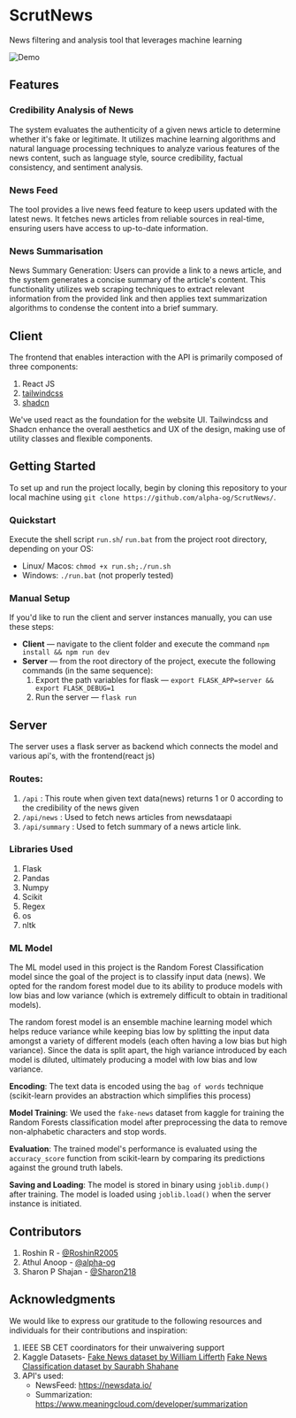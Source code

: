 # ScrutNews

News filtering and analysis tool that leverages machine learning

![Demo](./ScrutNews.gif)

## Features

### Credibility Analysis of News

The system evaluates the authenticity of a given news article to determine whether it's fake or legitimate. It utilizes machine learning algorithms and natural language processing techniques to analyze various features of the news content, such as language style, source credibility, factual consistency, and sentiment analysis.

### News Feed

The tool provides a live news feed feature to keep users updated with the latest news. It fetches news articles from reliable sources in real-time, ensuring users have access to up-to-date information.

### News Summarisation

News Summary Generation: Users can provide a link to a news article, and the system generates a concise summary of the article's content. This functionality utilizes web scraping techniques to extract relevant information from the provided link and then applies text summarization algorithms to condense the content into a brief summary.

## Client

The frontend that enables interaction with the API is primarily composed of three components:

1. React JS
2. [tailwindcss](https://tailwindcss.com/)
3. [shadcn](https://ui.shadcn.com/)

We've used react as the foundation for the website UI. Tailwindcss and Shadcn enhance the overall aesthetics and UX of the design, making use of utility classes and flexible components.

## Getting Started

To set up and run the project locally, begin by cloning this repository to your local machine using `git clone https://github.com/alpha-og/ScrutNews/`.

### Quickstart

Execute the shell script `run.sh`/ `run.bat` from the project root directory, depending on your OS:

-   Linux/ Macos: `chmod +x run.sh;./run.sh`
-   Windows: `./run.bat` (not properly tested)

### Manual Setup

If you'd like to run the client and server instances manually, you can use these steps:

-   **Client** — navigate to the client folder and execute the command `npm install && npm run dev`
-   **Server** — from the root directory of the project, execute the following commands (in the same sequence):
    1. Export the path variables for flask — `export FLASK_APP=server && export FLASK_DEBUG=1`
    2. Run the server — `flask run`

## Server

The server uses a flask server as backend which connects the model and various api's, with the frontend(react js)

### Routes:

1. `/api` : This route when given text data(news) returns 1 or 0 according to the credibility of the news given
2. `/api/news` : Used to fetch news articles from newsdataapi
3. `/api/summary` : Used to fetch summary of a news article link.

### Libraries Used

1. Flask
2. Pandas
3. Numpy
4. Scikit
5. Regex
6. os
7. nltk

### ML Model

The ML model used in this project is the Random Forest Classification model since the goal of the project is to classify input data (news). We opted for the random forest model due to its ability to produce models with low bias and low variance (which is extremely difficult to obtain in traditional models).

The random forest model is an ensemble machine learning model which helps reduce variance while keeping bias low by splitting the input data amongst a variety of different models (each often having a low bias but high variance). Since the data is split apart, the high variance introduced by each model is diluted, ultimately producing a model with low bias and low variance.

**Encoding**: The text data is encoded using the `bag of words` technique (scikit-learn provides an abstraction which simplifies this process)

**Model Training**: We used the `fake-news` dataset from kaggle for training the Random Forests classification model after preprocessing the data to remove non-alphabetic characters and stop words.

**Evaluation**: The trained model's performance is evaluated using the `accuracy_score` function from scikit-learn by comparing its predictions against the ground truth labels.

**Saving and Loading**: The model is stored in binary using `joblib.dump()` after training. The model is loaded using `joblib.load()` when the server instance is initiated.

## Contributors

1. Roshin R - [@RoshinR2005](https://github.com/RoshinR2005)
2. Athul Anoop - [@alpha-og](https://github.com/alpha-og)
3. Sharon P Shajan - [@Sharon218](https://github.com/Sharon218)

## Acknowledgments

We would like to express our gratitude to the following resources and individuals for their contributions and inspiration:

1. IEEE SB CET coordinators for their unwaivering support
2. Kaggle Datasets- [Fake News dataset by William Lifferth](https://www.kaggle.com/competitions/fake-news)
   [Fake News Classification dataset by Saurabh Shahane](https://www.kaggle.com/datasets/saurabhshahane/fake-news-classification)
3. API's used:
    - NewsFeed: https://newsdata.io/
    - Summarization: https://www.meaningcloud.com/developer/summarization
